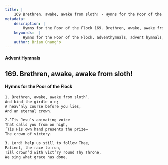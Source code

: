 ```yaml
---
title: |
    169 Brethren, awake, awake from sloth! - Hymns for the Poor of the Flock
metadata:
    description: |
        Hymns for the Poor of the Flock 169. Brethren, awake, awake from sloth!. Brethren, awake, awake from sloth’. And bind the girdle o n; A heav’nly course before you lies, And an eternal crown. 
    keywords:  |
        Hymns for the Poor of the Flock, adventhymnals, advent hymnals, Brethren, awake, awake from sloth!, Brethren, awake, awake from sloth’., 
    author: Brian Onang'o
---
```


#### Advent Hymnals
## 169. Brethren, awake, awake from sloth!
####  Hymns for the Poor of the Flock

```txt
1. Brethren, awake, awake from sloth’.
And bind the girdle o n;
A heav’nly course before you lies,
And an eternal crown.

2.’Tis Jesu’s animating voice
That calls you from on high,
’Tis His own hand presents the prize—
The crown of victory.

3. Lord! help us still to follow Thee,
Patient, the race to run,
Till crown’d with vict’ry round Thy Throne, 
We sing what grace has done.
```